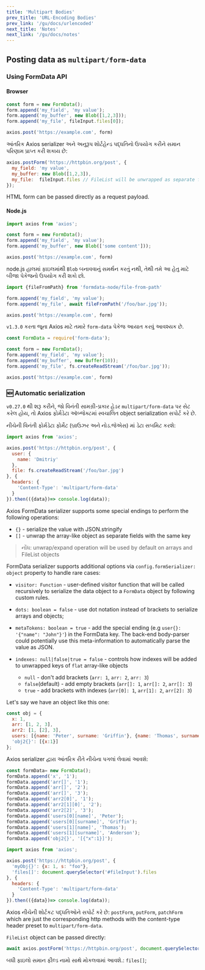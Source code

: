 ```yaml
---
title: 'Multipart Bodies'
prev_title: 'URL-Encoding Bodies'
prev_link: '/gu/docs/urlencoded'
next_title: 'Notes'
next_link: '/gu/docs/notes'
---
```


## Posting data as `multipart/form-data`

### Using FormData API

#### Browser

```js 
const form = new FormData();
form.append('my_field', 'my value');
form.append('my_buffer', new Blob([1,2,3]));
form.append('my_file', fileInput.files[0]);

axios.post('https://example.com', form)

```
આંતરિક Axios serializer અને અનુરૂપ શોર્ટહેન્ડ પદ્ધતિનો ઉપયોગ કરીને સમાન પરિણામ પ્રાપ્ત કરી શકાય છે:

```js
axios.postForm('https://httpbin.org/post', {
  my_field: 'my value',
  my_buffer: new Blob([1,2,3]),
  my_file:  fileInput.files // FileList will be unwrapped as separate fields
});
```

HTML form can be passed directly as a request payload. 

#### Node.js

```js 
import axios from 'axios';

const form = new FormData();
form.append('my_field', 'my value');
form.append('my_buffer', new Blob(['some content']));

axios.post('https://example.com', form)
```

node.js હાલમાં ફાઇલમાંથી `Blob` બનાવવાનું સમર્થન કરતું નથી, તેથી તમે આ હેતુ માટે બીજા પેકેજનો ઉપયોગ કરી શકો છો.

```js
import {fileFromPath} from 'formdata-node/file-from-path'

form.append('my_field', 'my value');
form.append('my_file', await fileFromPath('/foo/bar.jpg'));

axios.post('https://example.com', form)
```

`v1.3.0` કરતા જૂના Axios માટે તમારે `form-data` પેકેજ આયાત કરવું આવશ્યક છે.


```js 
const FormData = require('form-data');

const form = new FormData();
form.append('my_field', 'my value');
form.append('my_buffer', new Buffer(10));
form.append('my_file', fs.createReadStream('/foo/bar.jpg'));

axios.post('https://example.com', form)
```

### 🆕 Automatic serialization

`v0.27.0` થી શરૂ કરીને, જો વિનંતી સામગ્રી-પ્રકાર હેડર `multipart/form-data` પર સેટ કરેલ હોય, તો Axios ફોર્મડેટા ઑબ્જેક્ટમાં સ્વચાલિત object serialization સપોર્ટ કરે છે.

નીચેની વિનંતી ફોર્મડેટા ફોર્મેટ (બ્રાઉઝર અને નોડ.જેએસ) માં ડેટા સબમિટ કરશે:

```js
import axios from 'axios';

axios.post('https://httpbin.org/post', {
  user: {
    name: 'Dmitriy'
  },
  file: fs.createReadStream('/foo/bar.jpg')
}, {
  headers: {
    'Content-Type': 'multipart/form-data'
  }
}).then(({data})=> console.log(data));
```

Axios FormData serializer supports some special endings to perform the following operations:

- `{}` - serialize the value with JSON.stringify
- `[]` - unwrap the array-like object as separate fields with the same key 

> નોંધ: 
> unwrap/expand operation will be used by default on arrays and FileList objects

FormData serializer supports additional options via `config.formSerializer: object` property to handle rare cases:

- `visitor: Function` - user-defined visitor function that will be called recursively to serialize the data object
to a `FormData` object by following custom rules.

- `dots: boolean = false` - use dot notation instead of brackets to serialize arrays and objects;

- `metaTokens: boolean = true` - add the special ending (e.g `user{}: '{"name": "John"}'`) in the FormData key. 
The back-end body-parser could potentially use this meta-information to automatically parse the value as JSON.

- `indexes: null|false|true = false` - controls how indexes will be added to unwrapped keys of `flat` array-like objects

    - `null` - don't add brackets (`arr: 1`, `arr: 2`, `arr: 3`) 
    - `false`(default) - add empty brackets (`arr[]: 1`, `arr[]: 2`, `arr[]: 3`)
    - `true` - add brackets with indexes  (`arr[0]: 1`, `arr[1]: 2`, `arr[2]: 3`)

Let's say we have an object like this one:

```js
const obj = {
  x: 1,
  arr: [1, 2, 3],
  arr2: [1, [2], 3],
  users: [{name: 'Peter', surname: 'Griffin'}, {name: 'Thomas', surname: 'Anderson'}],
  'obj2{}': [{x:1}]
};
```

Axios serializer દ્વારા આંતરિક રીતે નીચેના પગલાં લેવામાં આવશે:

```js
const formData= new FormData();
formData.append('x', '1');
formData.append('arr[]', '1');
formData.append('arr[]', '2');
formData.append('arr[]', '3');
formData.append('arr2[0]', '1');
formData.append('arr2[1][0]', '2');
formData.append('arr2[2]', '3');
formData.append('users[0][name]', 'Peter');
formData.append('users[0][surname]', 'Griffin');
formData.append('users[1][name]', 'Thomas');
formData.append('users[1][surname]', 'Anderson');
formData.append('obj2{}', '[{"x":1}]');
```

```js
import axios from 'axios';

axios.post('https://httpbin.org/post', {
  'myObj{}': {x: 1, s: "foo"},
  'files[]': document.querySelector('#fileInput').files 
}, {
  headers: {
    'Content-Type': 'multipart/form-data'
  }
}).then(({data})=> console.log(data));
```

Axios નીચેની શોર્ટકટ પદ્ધતિઓને સપોર્ટ કરે છે: 
`postForm`, `putForm`, `patchForm`
which are just the corresponding http methods with the content-type header preset to `multipart/form-data`.

`FileList` object can be passed directly:

```js
await axios.postForm('https://httpbin.org/post', document.querySelector('#fileInput').files)
```

બધી ફાઇલો સમાન ફીલ્ડ નામો સાથે મોકલવામાં આવશે.: `files[]`;